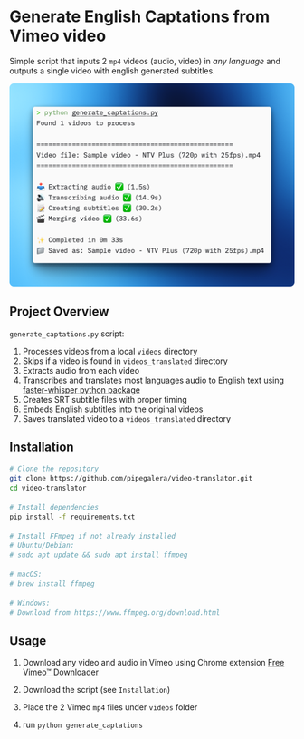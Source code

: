 
# Generate English Captations from Vimeo video

Simple script that inputs 2 `mp4` videos (audio, video) in *any language* and outputs a single video with english generated subtitles.

![sample](images/script.png)

## Project Overview

`generate_captations.py` script:

1. Processes videos from a local `videos` directory
2. Skips if a video is found in `videos_translated` directory
2. Extracts audio from each video
3. Transcribes and translates most languages audio to English text using [faster-whisper python package](https://github.com/SYSTRAN/faster-whisper?tab=readme-ov-file)
4. Creates SRT subtitle files with proper timing
5. Embeds English subtitles into the original videos
6. Saves translated video to a `videos_translated` directory


## Installation

```bash
# Clone the repository
git clone https://github.com/pipegalera/video-translator.git
cd video-translator

# Install dependencies
pip install -f requirements.txt

# Install FFmpeg if not already installed
# Ubuntu/Debian:
# sudo apt update && sudo apt install ffmpeg

# macOS:
# brew install ffmpeg

# Windows:
# Download from https://www.ffmpeg.org/download.html
```

## Usage

1. Download any video and audio in Vimeo using Chrome extension [Free Vimeo™ Downloader](https://chromewebstore.google.com/detail/free-vimeo-downloader/migiikaijhclkmlpnnfficpopgmcpgia?hl=enq)

2. Download the script (see `Installation`)

3. Place the 2 Vimeo `mp4` files under `videos` folder
   
4.  run `python generate_captations`
